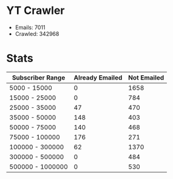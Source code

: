 # YT Crawler
- Emails: 7011
- Crawled: 342968

# Stats
| Subscriber Range  | Already Emailed | Not Emailed |
|-------|-------|-------|
| 5000 - 15000 | 0 | 1658 |
| 15000 - 25000 | 0 | 784 |
| 25000 - 35000 | 47 | 470 |
| 35000 - 50000 | 148 | 403 |
| 50000 - 75000 | 140 | 468 |
| 75000 - 100000 | 176 | 271 |
| 100000 - 300000 | 62 | 1370 |
| 300000 - 500000 | 0 | 484 |
| 500000 - 1000000 | 0 | 530 |
